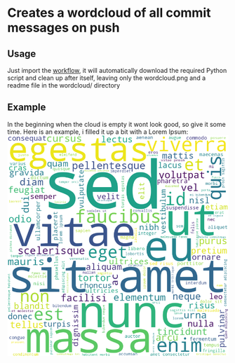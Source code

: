 # Creates a wordcloud of all commit messages on push

## Usage
Just import the [workflow](https://github.com/thaemisch/wordcloud-commitmsgs/releases/download/v1.0.0/generate_wordcloud.yml), it will automatically download the required Python script and clean up after itself, leaving only the wordcloud.png and a readme file in the wordcloud/ directory

## Example
In the beginning when the cloud is empty it wont look good, so give it some time. Here is an example, i filled it up a bit with a Lorem Ipsum:
![wordcloud](wordcloud/wordcloud.png)
